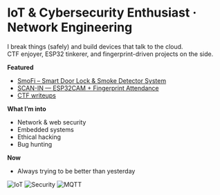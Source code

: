 # IoT & Cybersecurity Enthusiast · Network Engineering

I break things (safely) and build devices that talk to the cloud.  
CTF enjoyer, ESP32 tinkerer, and fingerprint-driven projects on the side.

**Featured**
- [SmoFi – Smart Door Lock & Smoke Detector System](https://github.com/ammarihsann/SmoFi_Smoke-Fingerprint-Doorlock)
- [SCAN-IN — ESP32CAM + Fingerprint Attendance](https://github.com/ammarihsann/SCAN-IN)
- [CTF writeups](https://github.com/ammarihsann/ctf-writeups)

**What I’m into**
- Network & web security  
- Embedded systems  
- Ethical hacking  
- Bug hunting  

**Now**
- Always trying to be better than yesterday

![IoT](https://img.shields.io/badge/IoT-ESP32-informational)
![Security](https://img.shields.io/badge/Cybersecurity-CTF-blue)
![MQTT](https://img.shields.io/badge/MQTT-TLS-lightgrey)
